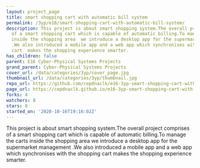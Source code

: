 ```yaml
---
layout: project_page
title: smart shopping cart with automatic bill system
permalink: /3yp/e16/smart-shopping-cart-with-automatic-bill-system/
description: This project is about smart shopping system.The overall project comprises
  of a smart shopping cart which is capable of automatic billing.To manage the carts
  inside the shopping area  we introduce a desktop app for the supermarket management
  .We also introduced a mobile app and a web app which synchronises with the shopping
  cart  makes the shopping experience smarter.
has_children: false
parent: E16 Cyber-Physical Systems Projects
grand_parent: Cyber-Physical Systems Projects
cover_url: /data/categories/3yp/cover_page.jpg
thumbnail_url: /data/categories/3yp/thumbnail.jpg
repo_url: https://github.com/cepdnaclk/e16-3yp-smart-shopping-cart-with-automatic-bill-system
page_url: https://cepdnaclk.github.io/e16-3yp-smart-shopping-cart-with-automatic-bill-system
forks: 4
watchers: 8
stars: 8
started_on: '2020-10-16T19:16:02Z'
---
```


This project is about smart shopping system.The overall project comprises of a smart shopping cart which is capable of automatic billing.To manage the carts inside the shopping area  we introduce a desktop app for the supermarket management .We also introduced a mobile app and a web app which synchronises with the shopping cart  makes the shopping experience smarter.
